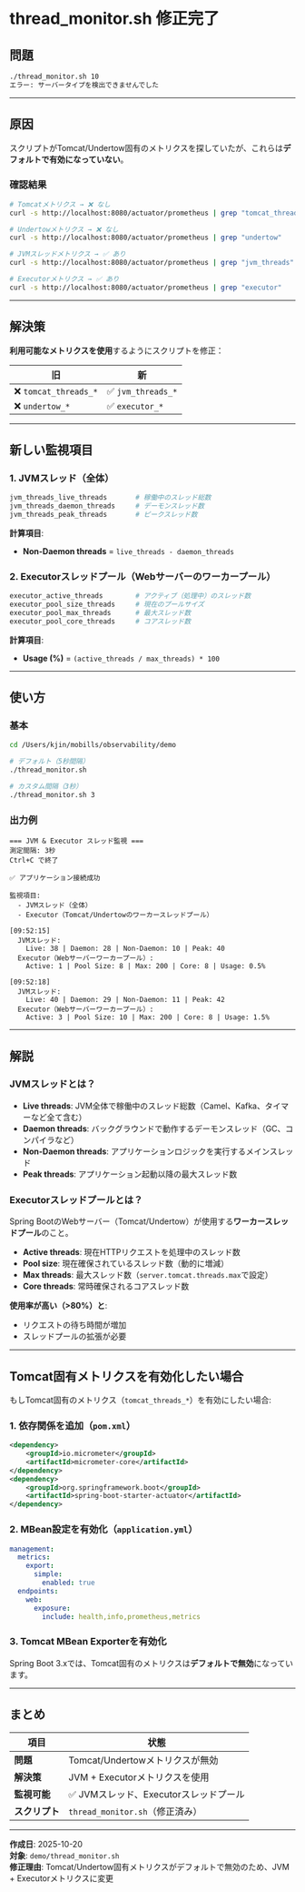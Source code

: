 # thread_monitor.sh 修正完了

## 問題

```bash
./thread_monitor.sh 10
エラー: サーバータイプを検出できませんでした
```

---

## 原因

スクリプトがTomcat/Undertow固有のメトリクスを探していたが、これらは**デフォルトで有効になっていない**。

### 確認結果

```bash
# Tomcatメトリクス → ❌ なし
curl -s http://localhost:8080/actuator/prometheus | grep "tomcat_threads"

# Undertowメトリクス → ❌ なし  
curl -s http://localhost:8080/actuator/prometheus | grep "undertow"

# JVMスレッドメトリクス → ✅ あり
curl -s http://localhost:8080/actuator/prometheus | grep "jvm_threads"

# Executorメトリクス → ✅ あり
curl -s http://localhost:8080/actuator/prometheus | grep "executor"
```

---

## 解決策

**利用可能なメトリクスを使用**するようにスクリプトを修正：

| 旧 | 新 |
|---|---|
| ❌ `tomcat_threads_*` | ✅ `jvm_threads_*` |
| ❌ `undertow_*` | ✅ `executor_*` |

---

## 新しい監視項目

### 1. JVMスレッド（全体）

```bash
jvm_threads_live_threads       # 稼働中のスレッド総数
jvm_threads_daemon_threads     # デーモンスレッド数
jvm_threads_peak_threads       # ピークスレッド数
```

**計算項目**:
- **Non-Daemon threads** = `live_threads - daemon_threads`

### 2. Executorスレッドプール（Webサーバーのワーカープール）

```bash
executor_active_threads        # アクティブ（処理中）のスレッド数
executor_pool_size_threads     # 現在のプールサイズ
executor_pool_max_threads      # 最大スレッド数
executor_pool_core_threads     # コアスレッド数
```

**計算項目**:
- **Usage (%)** = `(active_threads / max_threads) * 100`

---

## 使い方

### 基本

```bash
cd /Users/kjin/mobills/observability/demo

# デフォルト（5秒間隔）
./thread_monitor.sh

# カスタム間隔（3秒）
./thread_monitor.sh 3
```

### 出力例

```
=== JVM & Executor スレッド監視 ===
測定間隔: 3秒
Ctrl+C で終了

✅ アプリケーション接続成功

監視項目:
  - JVMスレッド（全体）
  - Executor（Tomcat/Undertowのワーカースレッドプール）

[09:52:15]
  JVMスレッド:
    Live: 38 | Daemon: 28 | Non-Daemon: 10 | Peak: 40
  Executor（Webサーバーワーカープール）:
    Active: 1 | Pool Size: 8 | Max: 200 | Core: 8 | Usage: 0.5%

[09:52:18]
  JVMスレッド:
    Live: 40 | Daemon: 29 | Non-Daemon: 11 | Peak: 42
  Executor（Webサーバーワーカープール）:
    Active: 3 | Pool Size: 10 | Max: 200 | Core: 8 | Usage: 1.5%
```

---

## 解説

### JVMスレッドとは？

- **Live threads**: JVM全体で稼働中のスレッド総数（Camel、Kafka、タイマーなど全て含む）
- **Daemon threads**: バックグラウンドで動作するデーモンスレッド（GC、コンパイラなど）
- **Non-Daemon threads**: アプリケーションロジックを実行するメインスレッド
- **Peak threads**: アプリケーション起動以降の最大スレッド数

### Executorスレッドプールとは？

Spring BootのWebサーバー（Tomcat/Undertow）が使用する**ワーカースレッドプール**のこと。

- **Active threads**: 現在HTTPリクエストを処理中のスレッド数
- **Pool size**: 現在確保されているスレッド数（動的に増減）
- **Max threads**: 最大スレッド数（`server.tomcat.threads.max`で設定）
- **Core threads**: 常時確保されるコアスレッド数

**使用率が高い（>80%）と**:
- リクエストの待ち時間が増加
- スレッドプールの拡張が必要

---

## Tomcat固有メトリクスを有効化したい場合

もしTomcat固有のメトリクス（`tomcat_threads_*`）を有効にしたい場合:

### 1. 依存関係を追加（`pom.xml`）

```xml
<dependency>
    <groupId>io.micrometer</groupId>
    <artifactId>micrometer-core</artifactId>
</dependency>
<dependency>
    <groupId>org.springframework.boot</groupId>
    <artifactId>spring-boot-starter-actuator</artifactId>
</dependency>
```

### 2. MBean設定を有効化（`application.yml`）

```yaml
management:
  metrics:
    export:
      simple:
        enabled: true
  endpoints:
    web:
      exposure:
        include: health,info,prometheus,metrics
```

### 3. Tomcat MBean Exporterを有効化

Spring Boot 3.xでは、Tomcat固有のメトリクスは**デフォルトで無効**になっています。

---

## まとめ

| 項目 | 状態 |
|---|---|
| **問題** | Tomcat/Undertowメトリクスが無効 |
| **解決策** | JVM + Executorメトリクスを使用 |
| **監視可能** | ✅ JVMスレッド、Executorスレッドプール |
| **スクリプト** | `thread_monitor.sh`（修正済み） |

---

**作成日**: 2025-10-20  
**対象**: `demo/thread_monitor.sh`  
**修正理由**: Tomcat/Undertow固有メトリクスがデフォルトで無効のため、JVM + Executorメトリクスに変更


